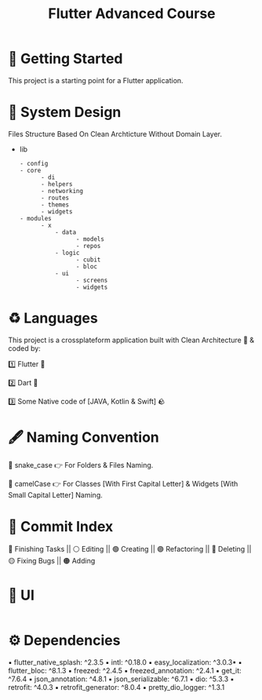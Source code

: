 <h1 align="center">Flutter Advanced Course</h1>
<p align="center">
  <img src=""/>
</p>

# 🚀 Getting Started

This project is a starting point for a Flutter application.

# 📐 System Design

Files Structure Based On Clean Archticture Without Domain Layer.
 
- lib
  
      - config
      - core
            - di
            - helpers
            - networking
            - routes
            - themes
            - widgets
      - modules
            - x
                - data
                      - models
                      - repos
                - logic
                      - cubit
                      - bloc
                - ui
                      - screens
                      - widgets

# ♻️ Languages 

This project is a crossplateform application built with Clean Architecture 🧤 & coded by:

1️⃣ Flutter 🪽

2️⃣ Dart 🎯

3️⃣ Some Native code of [JAVA, Kotlin & Swift] 🪨


# 🖋️ Naming Convention 

🐍 snake_case 👉 For Folders & Files Naming.

🐪 camelCase 👉 For Classes [With First Capital Letter] & Widgets [With Small Capital Letter] Naming.

# 🚦 Commit Index 

🔵 Finishing Tasks || ⚪ Editing || 🟢 Creating || 🟣 Refactoring || 🔴 Deleting || 🟡 Fixing Bugs || 🟠 Adding

# 📱 UI
<p align="center">
  <img src=""/>
</p>

# ⚙️ Dependencies

▪️ flutter_native_splash: ^2.3.5
▪️ intl: ^0.18.0
▪️ easy_localization: ^3.0.3▪
▪️ flutter_bloc: ^8.1.3
▪️ freezed: ^2.4.5
▪️ freezed_annotation: ^2.4.1
▪️ get_it: ^7.6.4
▪️ json_annotation: ^4.8.1
▪️ json_serializable: ^6.7.1
▪️ dio: ^5.3.3
▪️ retrofit: ^4.0.3
▪️ retrofit_generator: ^8.0.4
▪️ pretty_dio_logger: ^1.3.1
